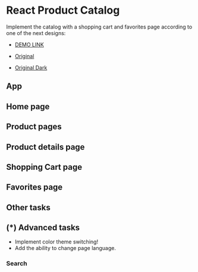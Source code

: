 # React Product Catalog

Implement the catalog with a shopping cart and favorites page according to one of the next designs:

- [DEMO LINK](https://Galers.github.io/react_phone-catalog/)

- [Original](<https://www.figma.com/file/T5ttF21UnT6RRmCQQaZc6L/Phone-catalog-(V2)-Original>)
- [Original Dark](<https://www.figma.com/file/BUusqCIMAWALqfBahnyIiH/Phone-catalog-(V2)-Original-Dark>)

## App

## Home page

## Product pages

## Product details page

## Shopping Cart page

## Favorites page

## Other tasks

## (\*) Advanced tasks

- Implement color theme switching!
- Add the ability to change page language.

### Search
